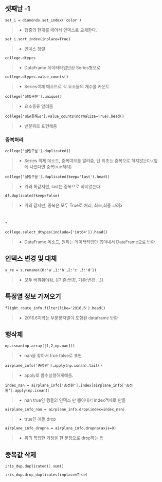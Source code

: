## 셋째날 -1 

```set_i = diamonds.set_index('color')```
> * 행중의 한개를 떼어서 인덱스로 교체한다.

```set_i.sort_index(inplace=True)```
> * 인덱스 정렬

```college.dtypes```
> * DataFrame 데이터타입반환 Series형으로

```college.dtypes.value_counts()```
> * Series객체 메소드로 각 요소들의 개수를 카운트

```college['설립구분'].unique()```
> * 요소종류 알려줌

```college['평균등록금'].value_counts(normalize=True).head()```
> * 밴분위로 표현해줌

### 중복처리

```college['설립구분'].duplicated()```
> * Series 객체 메소드, 중복여부를 알려줌, 단 최초는 중복으로 하지않는다.(앞에 나왔다면 중복true처리)

```college['설립구분'].duplicated(keep='last').head()```
> * 위와 똑같지만, last는 중복으로 하지않는다.

```df.duplicated(keep=False)```
> * 위와 같지만, 중복은 모두 True로 처리, 최초,최종 고려x

## .

```college.select_dtypes(include=['int64']).head()```
> * DataFrame 메소드, 원하는 데이터타입만 뽑아내서 DataFrame으로 반환

## 인덱스 변경 및 대체

```s_re = s.rename({0:'a',1:'b',2:'c',3:'d'})```
> * 모두 바꿔줘야됨, ({기존:변경, 기존:변경 ...})

## 특정열 정보 가져오기

```flight_route_info.filter(like='2016.6').head()```
> * 2016.6이라는 부분문자열이 포함된 dataframe 반환

## 행삭제

```np.isnan(np.array([1,2,np.nan]))```
> * nan을 찾아서 true false로 표현

```airplane_info['총정원'].apply(np.isnan).tail()```
> * apply로 함수실행하게해줌.

```index_nan = airplane_info['총정원'].index[airplane_info['총정원'].apply(np.isnan)]```
> * nan true인 행들의 인덱스 만 뽑아내서 index객체로 만듦

```airplane_info_nan = airplane_info.drop(index=index_nan)```
> * true인 애들 drop

```airplane_info_dropna = airplane_info.dropna(axis=0)```
> * 위의 복잡한 과정을 한 문장으로 drop하는 법


## 중복값 삭제

```iris_dup.duplicated().sum()```

```iris_dup.drop_duplicates(inplace=True)```
